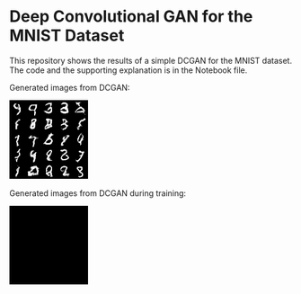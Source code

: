# Deep Convolutional GAN for the MNIST Dataset

This repository shows the results of a simple DCGAN for the MNIST dataset. The code and the supporting explanation is in the Notebook file.

Generated images from DCGAN:

![](images/generated_images.png)

Generated images from DCGAN during training:

![](images/train.gif)


